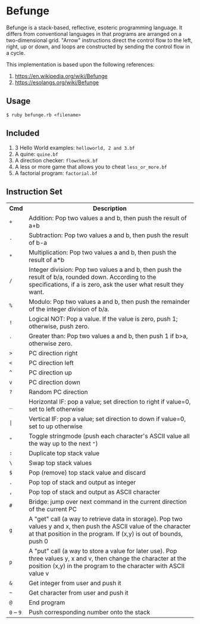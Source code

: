 # Befunge

Befunge is a stack-based, reflective, esoteric programming language. It differs from conventional languages in that programs are arranged on a two-dimensional grid. "Arrow" instructions direct the control flow to the left, right, up or down, and loops are constructed by sending the control flow in a cycle.

This implementation is based upon the following references:
1. https://en.wikipedia.org/wiki/Befunge
2. https://esolangs.org/wiki/Befunge


## Usage
```
$ ruby befunge.rb <filename>
```

## Included

1. 3 Hello World examples: `helloworld, 2 and 3.bf`
2. A quine: `quine.bf`
3. A direction checker: `flowcheck.bf`
4. A less or more game that allows you to cheat `less_or_more.bf`
5. A factorial program: `factorial.bf`

## Instruction Set
<table>
<tr>
<th>Cmd
</th>
<th>Description
</th></tr>
<tr>
<td><code>+</code>
</td>
<td>Addition: Pop two values a and b, then push the result of a+b
</td></tr>
<tr>
<td><code>-</code>
</td>
<td>Subtraction: Pop two values a and b, then push the result of b-a
</td></tr>
<tr>
<td><code>*</code>
</td>
<td>Multiplication: Pop two values a and b, then push the result of a*b
</td></tr>
<tr>
<td><code>/</code>
</td>
<td>Integer division: Pop two values a and b, then push the result of b/a, rounded down. According to the specifications, if a is zero, ask the user what result they want.
</td></tr>
<tr>
<td><code>%</code>
</td>
<td>Modulo: Pop two values a and b, then push the remainder of the integer division of b/a.
</td></tr>
<tr>
<td><code>!</code>
</td>
<td>Logical NOT: Pop a value. If the value is zero, push 1; otherwise, push zero.
</td></tr>
<tr>
<td><code>`</code>
</td>
<td>Greater than: Pop two values a and b, then push 1 if b&gt;a, otherwise zero.
</td></tr>
<tr>
<td><code>&gt;</code>
</td>
<td>PC direction right
</td></tr>
<tr>
<td><code>&lt;</code>
</td>
<td>PC direction left
</td></tr>
<tr>
<td><code>^</code>
</td>
<td>PC direction up
</td></tr>
<tr>
<td><code>v</code>
</td>
<td>PC direction down
</td></tr>
<tr>
<td><code>?</code>
</td>
<td>Random PC direction
</td></tr>
<tr>
<td><code>_</code>
</td>
<td>Horizontal IF: pop a value; set direction to right if value=0, set to left otherwise
</td></tr>
<tr>
<td><code>|</code>
</td>
<td>Vertical IF: pop a value; set direction to down if value=0, set to up otherwise
</td></tr>
<tr>
<td><code>"</code>
</td>
<td>Toggle stringmode (push each character's ASCII value all the way up to the next <code>"</code>)
</td></tr>
<tr>
<td><code>:</code>
</td>
<td>Duplicate top stack value
</td></tr>
<tr>
<td><code>\</code>
</td>
<td>Swap top stack values
</td></tr>
<tr>
<td><code>$</code>
</td>
<td>Pop (remove) top stack value and discard
</td></tr>
<tr>
<td><code>.</code>
</td>
<td>Pop top of stack and output as integer
</td></tr>
<tr>
<td><code>,</code>
</td>
<td>Pop top of stack and output as ASCII character
</td></tr>
<tr>
<td><code>#</code>
</td>
<td>Bridge: jump over next command in the current direction of the current PC
</td></tr>
<tr>
<td><code>g</code>
</td>
<td>A "get" call (a way to retrieve data in storage). Pop two values y and x, then push the ASCII value of the character at that position in the program. If (x,y) is out of bounds, push 0
</td></tr>
<tr>
<td><code>p</code>
</td>
<td>A "put" call (a way to store a value for later use). Pop three values y, x and v, then change the character at the position (x,y) in the program to the character with ASCII value v
</td></tr>
<tr>
<td><code>&amp;</code>
</td>
<td>Get integer from user and push it
</td></tr>
<tr>
<td><code>~</code>
</td>
<td>Get character from user and push it
</td></tr>
<tr>
<td><code>@</code>
</td>
<td>End program
</td></tr>
<tr>
<td><code>0</code> – <code>9</code>
</td>
<td>Push corresponding number onto the stack
</td></tr></table>


